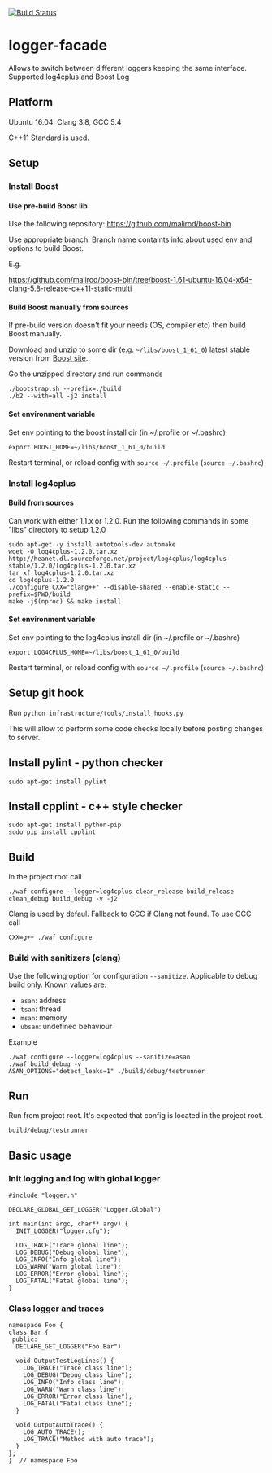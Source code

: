 [![Build Status](https://travis-ci.org/malirod/logger-facade.svg?branch=master)](https://travis-ci.org/malirod/logger-facade)

# logger-facade
Allows to switch between different loggers keeping the same interface. Supported log4cplus and Boost Log

## Platform

Ubuntu 16.04: Clang 3.8, GCC 5.4

C++11 Standard is used.

## Setup

### Install Boost

#### Use pre-build Boost lib

Use the following repository: https://github.com/malirod/boost-bin

Use appropriate branch. Branch name containts info about used env and options to build Boost.

E.g.

https://github.com/malirod/boost-bin/tree/boost-1.61-ubuntu-16.04-x64-clang-5.8-release-c++11-static-multi

#### Build Boost manually from sources
If pre-build version doesn't fit your needs (OS, compiler etc) then build Boost manually.

Download and unzip to some dir (e.g. `~/libs/boost_1_61_0`) latest stable version from [Boost site](http://www.boost.org/).

Go the unzipped directory and run commands

```
./bootstrap.sh --prefix=./build
./b2 --with=all -j2 install
```

#### Set environment variable
Set env pointing to the boost install dir (in ~/.profile or ~/.bashrc)

`export BOOST_HOME=~/libs/boost_1_61_0/build`

Restart terminal, or reload config with `source ~/.profile` (`source ~/.bashrc`)

### Install log4cplus

#### Build from sources

Can work with either 1.1.x or 1.2.0. Run the following commands in some "libs" directory to setup 1.2.0

```
sudo apt-get -y install autotools-dev automake
wget -O log4cplus-1.2.0.tar.xz http://heanet.dl.sourceforge.net/project/log4cplus/log4cplus-stable/1.2.0/log4cplus-1.2.0.tar.xz
tar xf log4cplus-1.2.0.tar.xz
cd log4cplus-1.2.0
./configure CXX="clang++" --disable-shared --enable-static --prefix=$PWD/build
make -j$(nproc) && make install
```
#### Set environment variable
Set env pointing to the log4cplus install dir (in ~/.profile or ~/.bashrc)

`export LOG4CPLUS_HOME=~/libs/boost_1_61_0/build`

Restart terminal, or reload config with `source ~/.profile` (`source ~/.bashrc`)

## Setup git hook

Run `python infrastructure/tools/install_hooks.py`

This will allow to perform some code checks locally before posting changes to server.

## Install pylint - python checker

`sudo apt-get install pylint`

## Install cpplint - c++ style checker

```
sudo apt-get install python-pip
sudo pip install cpplint
```

## Build

In the project root call

`./waf configure --logger=log4cplus clean_release build_release clean_debug build_debug -v -j2`

Clang is used by defaul. Fallback to GCC if Clang not found. To use GCC call

`CXX=g++ ./waf configure`

### Build with sanitizers (clang)

Use the following option for configuration `--sanitize`. Applicable to debug build only. Known values are:

- `asan`: address
- `tsan`: thread
- `msan`: memory
- `ubsan`: undefined behaviour

Example

```
./waf configure --logger=log4cplus --sanitize=asan
./waf build_debug -v
ASAN_OPTIONS="detect_leaks=1" ./build/debug/testrunner
```

## Run

Run from project root. It's expected that config is located in the project root.

`build/debug/testrunner`

## Basic usage

### Init logging and log with global logger

```
#include "logger.h"

DECLARE_GLOBAL_GET_LOGGER("Logger.Global")

int main(int argc, char** argv) {
  INIT_LOGGER("logger.cfg");

  LOG_TRACE("Trace global line");
  LOG_DEBUG("Debug global line");
  LOG_INFO("Info global line");
  LOG_WARN("Warn global line");
  LOG_ERROR("Error global line");
  LOG_FATAL("Fatal global line");
}
```
### Class logger and traces

```
namespace Foo {
class Bar {
 public:
  DECLARE_GET_LOGGER("Foo.Bar")

  void OutputTestLogLines() {
    LOG_TRACE("Trace class line");
    LOG_DEBUG("Debug class line");
    LOG_INFO("Info class line");
    LOG_WARN("Warn class line");
    LOG_ERROR("Error class line");
    LOG_FATAL("Fatal class line");
  }

  void OutputAutoTrace() {
    LOG_AUTO_TRACE();
    LOG_TRACE("Method with auto trace");
  }
};
}  // namespace Foo
```
